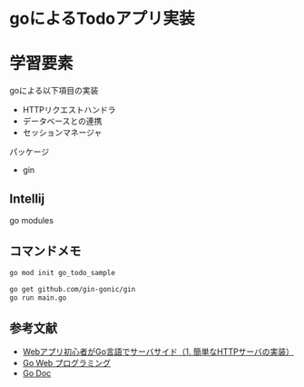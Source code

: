 # goによるTodoアプリ実装
# 学習要素
goによる以下項目の実装
* HTTPリクエストハンドラ
* データベースとの連携
* セッションマネージャ

パッケージ
* gin

## Intellij
go modules

## コマンドメモ
```bash
go mod init go_todo_sample

go get github.com/gin-gonic/gin
go run main.go

```

## 参考文献
* [Webアプリ初心者がGo言語でサーバサイド（1. 簡単なHTTPサーバの実装）](https://qiita.com/wsuzume/items/75d5c0cd2dd5a1963b9e)
* [Go Web プログラミング](https://astaxie.gitbooks.io/build-web-application-with-golang/ja/)
* [Go Doc](https://godoc.org/?q=main)
